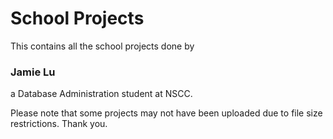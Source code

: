# School Projects

This contains all the school projects done by
### Jamie Lu
a Database Administration student at NSCC.


Please note that some projects may not have been uploaded due to file size restrictions.
Thank you.
